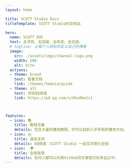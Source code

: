 ```yaml
---
layout: home

title: SCOTT Studio Docs
titleTemplate: SCOTT Studio的文档站

hero:
  name: SCOTT DOC
  text: 去寻找、去突破、去改变、去创造。
  # tagline: 让每个人轻松的定义自己的博客
  image:
    src: ./assets/imgs/channel-logo.png
    width: 200
    alt: Vite
  actions:
  - theme: brand
    text: 查看文档
    link: /themes/Somnia/guide
  - theme: alt
    text: 添加QQ频道
    link: https://pd.qq.com/s/6hu0be1c1



features:
  - icon: 📚
    title: 教程合集
    details: 包含大量的魔改教程，你可以找到几乎所有的魔改方向。
  - icon: 👍
    title: 道友支持
    details: QQ频道：SCOTT Studio 一起交流美化经验
  - icon:  🌍
    title: 全部收录
    details: 任何人都可以利用GitHub将文章提交到本站之中。
---
```

